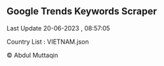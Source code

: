 

## Google Trends Keywords Scraper 
 
Last Update 20-06-2023 , 08:57:05

Country List :
VIETNAM.json



© Abdul Muttaqin 
